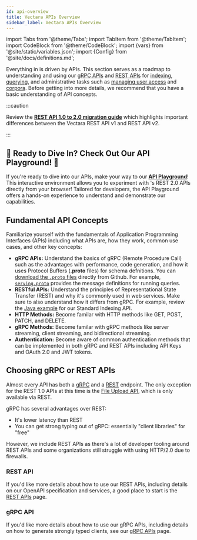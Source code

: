 ```yaml
---
id: api-overview
title: Vectara APIs Overview
sidebar_label: Vectara APIs Overview
---
```


import Tabs from '@theme/Tabs';
import TabItem from '@theme/TabItem';
import CodeBlock from '@theme/CodeBlock';
import {vars} from '@site/static/variables.json';
import {Config} from '@site/docs/definitions.md';

Everything in <Config v="names.product"/> is driven by APIs. This section serves 
as a roadmap to understanding and using our [gRPC APIs](/docs/api-reference/protobuf-definitions) and 
[REST APIs](/docs/api-reference/rest) for [indexing](/docs/learn/select-ideal-indexing-api), [querying](/docs/api-reference/search-apis/search), and administrative tasks 
such as [managing user access](/docs/api-reference/admin-apis/manage-users/manage-user) and [corpora](/docs/api-reference/admin-apis/admin). Before getting into more 
details, we recommend that you have a basic understanding of API concepts.

:::caution

Review the [**REST API 1.0 to 2.0 migration guide**](/docs/migration-guide-api-v2) which highlights important 
differences between the Vectara REST API v1 and REST API v2.

:::

## :star2: Ready to Dive In? Check Out Our API Playground! :star2:

If you're ready to dive into our APIs, make your way to our [**API Playground**](/docs/rest-api/vectara-rest-api-v-2)! 
This interactive environment allows you to experiment with <Config v="names.product"/>'s REST 
2.0 APIs directly from your browser! Tailored for developers, the API 
Playground offers a hands-on experience to understand and demonstrate our 
capabilities.

## Fundamental API Concepts

Familiarize yourself with the fundamentals of Application Programming 
Interfaces (APIs) including what APIs are, how they work, common use cases, 
and other key concepts:

* **gRPC APIs:** Understand the basics of gRPC (Remote Procedure Call) such as 
  the advantages with performance, code generation, and how it uses Protocol 
  Buffers (**.proto** files) for schema defnitions. You can [download the `.proto` files](https://github.com/vectara/protos/tree/main) directly 
  from Github. For example, [`serving.proto`](https://github.com/vectara/protos/blob/main/serving.proto) 
provides the message definitions for running queries.
* **RESTful APIs:** Understand the principles of Representational State Transfer 
  (REST) and why it's commonly used in web services. Make sure to also 
  understand how it differs from gRPC. For example, review the [Java example](/docs/getting-started-samples/RestIndex.java) for our 
  Standard Indexing API. 
* **HTTP Methods:** Become familar with HTTP methods like GET, POST, PATCH, and DELETE.
* **gRPC Methods:** Become familar with gRPC methods like server streaming, client
  streaming, and bidirectional streaming.
* **Authentication:** Become aware of common authentication methods that can be 
  implemented in both gRPC and REST APIs including API Keys and OAuth 2.0 and 
  JWT tokens.

## Choosing gRPC or REST APIs
Almost every API has both a [gRPC](https://en.wikipedia.org/wiki/GRPC) and a 
[REST](https://en.wikipedia.org/wiki/Representational_state_transfer) endpoint.
The only exception for the REST 1.0 APIs at this time is the [File Upload API](/docs/api-reference/indexing-apis/file-upload/file-upload),
which is only available via REST.

gRPC has several advantages over REST:
- It's lower latency than REST
- You can get strong typing out of gRPC: essentially "client libraries" for "free"

However, we include REST APIs as there's a lot of developer tooling around REST
APIs and some organizations still struggle with using HTTP/2.0 due to firewalls.

### REST API

If you'd like more details about how to use our REST APIs, including details on
our OpenAPI specification and services, a good place to start is the [REST APIs](rest)
page.

### gRPC API

If you'd like more details about how to use our gRPC APIs, including details on
how to generate strongly typed clients, see our [gRPC APIs](protobuf-definitions) page.
